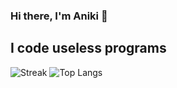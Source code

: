 ### Hi there, I'm Aniki 👋
## I code useless programs
![Streak](https://streak-stats.demolab.com?user=N1-San&locale=en&mode=daily&theme=tokyonight)
![Top Langs](https://github-readme-stats.vercel.app/api/top-langs/?username=N1-San&layout=compact&theme=tokyonight)
